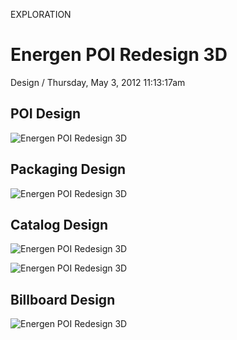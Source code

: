 <p class="type">EXPLORATION</p>

# Energen POI Redesign 3D

<p class="meta">Design  /  Thursday, May 3, 2012 11:13:17am</p>

## POI Design

![Energen POI Redesign 3D](https://farooq-agent.web.app/assets/images/works/details/27-energen-poi-redesign-3d/i88.png)

## Packaging Design

![Energen POI Redesign 3D](https://farooq-agent.web.app/assets/images/works/details/27-energen-poi-redesign-3d/energen-packaging.jpg)

## Catalog Design

![Energen POI Redesign 3D](https://farooq-agent.web.app/assets/images/works/details/27-energen-poi-redesign-3d/i74.png)

![Energen POI Redesign 3D](https://farooq-agent.web.app/assets/images/works/details/27-energen-poi-redesign-3d/energen-catalog-cover.jpg)

## Billboard Design

![Energen POI Redesign 3D](https://farooq-agent.web.app/assets/images/works/details/27-energen-poi-redesign-3d/energen-billboard.jpg)
